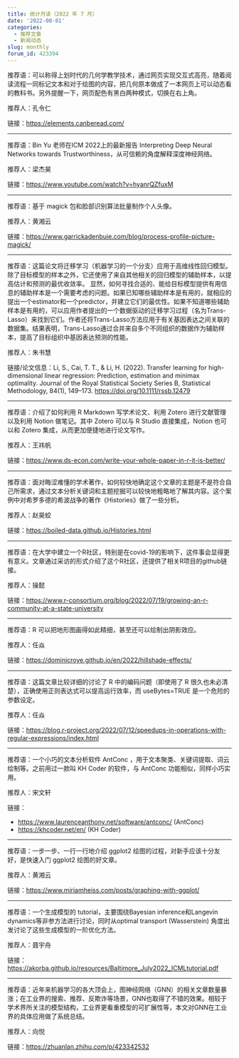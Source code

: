 ```yaml
---
title: 统计月读（2022 年 7 月）
date: '2022-08-01'
categories:
  - 推荐文章
  - 新闻动态
slug: monthly
forum_id: 423394
---
```


推荐语：可以称得上划时代的几何学教学技术，通过网页实现交互式高亮，随着阅读流程一同标记文本和对于绘图的内容，把几何原本做成了一本网页上可以动态看的教科书。另外提醒一下，网页配色有黑白两种模式，切换在右上角。

推荐人：孔令仁

链接：https://elements.canberead.com/

---

推荐语：Bin Yu 老师在ICM 2022上的最新报告 Interpreting Deep Neural Networks towards Trustworthiness，从可信赖的角度解释深度神经网络。

推荐人：梁杰昊

链接：https://www.youtube.com/watch?v=hyanrQZfuxM

---

推荐语：基于 magick 包和脸部识别算法批量制作个人头像。

推荐人：黄湘云

链接：https://www.garrickadenbuie.com/blog/process-profile-picture-magick/

---

推荐语：这篇论文将迁移学习（机器学习的一个分支）应用于高维线性回归模型。除了目标模型的样本之外，它还使用了来自其他相关的回归模型的辅助样本，以提高估计和预测的最优收敛率。 显然，如何寻找合适的、能给目标模型提供有用信息的辅助样本是一个需要考虑的问题。如果已知哪些辅助样本是有用的，就相应的提出一个estimator和一个predictor，并建立它们的最优性。如果不知道哪些辅助样本是有用的，可以应用作者提出的一个数据驱动的迁移学习过程（名为Trans-Lasso）来找到它们。作者还将Trans-Lasso方法应用于有关基因表达之间关联的数据集。结果表明，Trans-Lasso通过合并来自多个不同组织的数据作为辅助样本，提高了目标组织中基因表达预测的性能。

推荐人：朱书慧

链接/论文信息：Li, S., Cai, T. T., & Li, H. (2022). Transfer learning for high-dimensional linear regression: Prediction, estimation and minimax optimality. Journal of the Royal Statistical Society Series B, Statistical Methodology, 84(1), 149–173. https://doi.org/10.1111/rssb.12479

---

推荐语：介绍了如何利用 R Markdown 写学术论文、利用 Zotero 进行文献管理以及利用 Notion 做笔记。其中 Zotero 可以与 R Studio 直接集成，Notion 也可以和 Zotero 集成，从而更加便捷地进行论文写作。

推荐人：王祎帆

链接：https://www.ds-econ.com/write-your-whole-paper-in-r-it-is-better/

---

推荐语：面对晦涩难懂的学术著作，如何较快地确定这个文章的主题是不是符合自己所需求，通过文本分析关键词和主题挖掘可以较快地粗略地了解其内容。这个案例中对希罗多德的希波战争的著作《Histories》做了一些分析。

推荐人：赵昊蛟

链接：https://boiled-data.github.io/Histories.html

---

推荐语：在大学中建立一个R社区，特别是在covid-19的影响下，这件事会显得更有意义。文章通过采访的形式介绍了这个R社区，还提供了相关R项目的github链接。

推荐人：操懿

链接：https://www.r-consortium.org/blog/2022/07/19/growing-an-r-community-at-a-state-university

---

推荐语：R 可以把地形图画得如此精细，甚至还可以绘制出阴影效应。

推荐人：任焱

链接：https://dominicroye.github.io/en/2022/hillshade-effects/

---

推荐语：这篇文章比较详细的讨论了 R 中的编码问题（即使用了 R 很久也未必清楚），正确使用正则表达式可以提高运行效率，而 useBytes=TRUE 是一个危险的参数设定。

推荐人：任焱

链接：https://blog.r-project.org/2022/07/12/speedups-in-operations-with-regular-expressions/index.html

---

推荐语：一个小巧的文本分析软件 AntConc ，用于文本聚类、关键词提取、词云绘制等。之前用过一款叫 KH Coder 的软件，与 AntConc 功能相似，同样小巧实用。

推荐人：宋文轩

链接：

- https://www.laurenceanthony.net/software/antconc/ (AntConc)
- https://khcoder.net/en/ (KH Coder)

---

推荐语：一步一步、一行一行地介绍 ggplot2 绘图的过程，对新手应该十分友好，是快速入门 ggplot2 绘图的好文章。

推荐人：黄湘云

链接：https://www.miriamheiss.com/posts/graphing-with-ggplot/

---

推荐语：一个生成模型的 tutorial，主要围绕Bayesian inference和Langevin dynamics等非参方法进行讨论，同时从optimal transport (Wasserstein) 角度出发讨论了这些生成模型的一阶优化方法。

推荐人：聂宇舟

链接：https://akorba.github.io/resources/Baltimore_July2022_ICMLtutorial.pdf

---

推荐语：近年来机器学习的各大顶会上，图神经网络（GNN）的相关文章数量暴涨；在工业界的搜索、推荐、反欺诈等场景，GNN也取得了不错的效果。相较于学术界所关注的模型结构，工业界更看重模型的可扩展性等，本文对GNN在工业界的具体应用做了系统总结。

推荐人：向悦

链接：https://zhuanlan.zhihu.com/p/423342532
